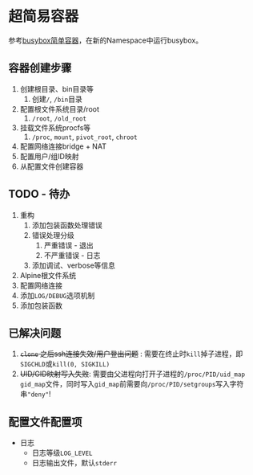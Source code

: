 # 超简易容器

参考[busybox简单容器](https://segmentfault.com/a/1190000006913509)，在新的Namespace中运行busybox。

## 容器创建步骤
1. 创建根目录、bin目录等
   1. 创建`/`, `/bin`目录
2. 配置根文件系统目录/root
   1. `/root`, `/old_root`
3. 挂载文件系统procfs等
   1. `/proc`, `mount`, `pivot_root`, `chroot`
4. 配置网络连接bridge + NAT
5. 配置用户/组ID映射
6. 从配置文件创建容器

## TODO - 待办
1. 重构
   1. 添加包装函数处理错误
   2. 错误处理分级
      1. 严重错误 - 退出
      2. 不严重错误 - 日志
   3. 添加调试、verbose等信息
2. Alpine根文件系统
3. 配置网络连接
4. 添加`LOG/DEBUG`选项机制
5. 添加包装函数

## 已解决问题
1. ~~`clone` 之后ssh连接失效/用户登出问题~~ : 需要在终止时`kill`掉子进程，即`SIGCHLD`或`kill(0, SIGKILL)`
2. ~~UID/GID映射写入失败~~: 需要由父进程向打开子进程的`/proc/PID/uid_map gid_map`文件，同时写入`gid_map`前需要向`/proc/PID/setgroups`写入字符串`"deny"`!

## 配置文件配置项
- 日志
  - 日志等级`LOG_LEVEL`
  - 日志输出文件，默认`stderr`